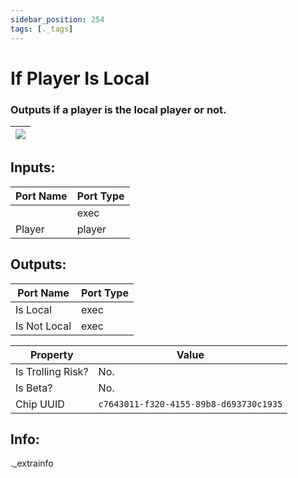 ```yaml
---
sidebar_position: 254
tags: [._tags]
---
```


# If Player Is Local


### Outputs if a player is the local player or not.

| ![](https://images-ext-2.discordapp.net/external/MPmIaQzlEPmgGWlgi-WxBBXt0Bjv_zWPkg1y1f_sy3s/https/www.recroomcircuits.com/image/circuit/absolute-value?width=206&height=108) |
|-----|

## Inputs:
| Port Name | Port Type |
|-----------|-----------|
|  | exec |
| Player | player |

## Outputs:
| Port Name | Port Type |
|-----------|-----------|
| Is Local | exec |
| Is Not Local | exec | 

| Property  | Value |
|-------------------|-----------|
| Is Trolling Risk? | No. |
| Is Beta? | No. |
| Chip UUID | `c7643011-f320-4155-89b8-d693730c1935` |

## Info:
._extrainfo